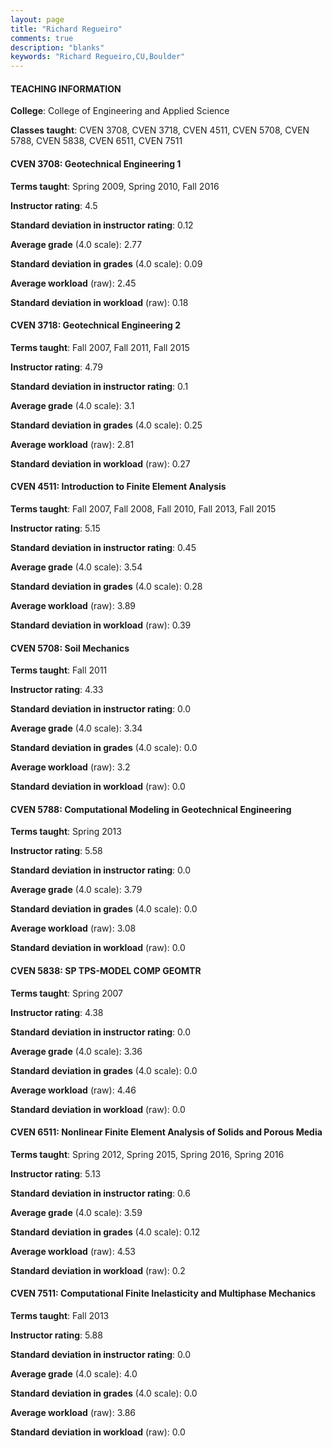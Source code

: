 ```yaml
---
layout: page
title: "Richard Regueiro" 
comments: true
description: "blanks"
keywords: "Richard Regueiro,CU,Boulder"
---
```

<head>
<script src="https://ajax.googleapis.com/ajax/libs/jquery/2.1.3/jquery.min.js"></script>
<script src="https://dl.dropboxusercontent.com/s/pc42nxpaw1ea4o9/highcharts.js?dl=0"></script>
<!-- <script src="../assets/js/highcharts.js"></script> -->
<style type="text/css">@font-face {
	font-family: "Bebas Neue";
	src: url(https://www.filehosting.org/file/details/544349/BebasNeue Regular.otf) format("opentype");
	}
	h1.Bebas { 
		font-family: "Bebas Neue", Verdana, Tahoma;
	}
</style>
</head>
	   
#### TEACHING INFORMATION

**College**: College of Engineering and Applied Science

**Classes taught**: CVEN 3708, CVEN 3718, CVEN 4511, CVEN 5708, CVEN 5788, CVEN 5838, CVEN 6511, CVEN 7511

#### CVEN 3708: Geotechnical Engineering 1

**Terms taught**: Spring 2009, Spring 2010, Fall 2016

**Instructor rating**: 4.5

**Standard deviation in instructor rating**: 0.12

**Average grade** (4.0 scale): 2.77

**Standard deviation in grades** (4.0 scale): 0.09

**Average workload** (raw): 2.45

**Standard deviation in workload** (raw): 0.18

#### CVEN 3718: Geotechnical Engineering 2

**Terms taught**: Fall 2007, Fall 2011, Fall 2015

**Instructor rating**: 4.79

**Standard deviation in instructor rating**: 0.1

**Average grade** (4.0 scale): 3.1

**Standard deviation in grades** (4.0 scale): 0.25

**Average workload** (raw): 2.81

**Standard deviation in workload** (raw): 0.27

#### CVEN 4511: Introduction to Finite Element Analysis

**Terms taught**: Fall 2007, Fall 2008, Fall 2010, Fall 2013, Fall 2015

**Instructor rating**: 5.15

**Standard deviation in instructor rating**: 0.45

**Average grade** (4.0 scale): 3.54

**Standard deviation in grades** (4.0 scale): 0.28

**Average workload** (raw): 3.89

**Standard deviation in workload** (raw): 0.39

#### CVEN 5708: Soil Mechanics

**Terms taught**: Fall 2011

**Instructor rating**: 4.33

**Standard deviation in instructor rating**: 0.0

**Average grade** (4.0 scale): 3.34

**Standard deviation in grades** (4.0 scale): 0.0

**Average workload** (raw): 3.2

**Standard deviation in workload** (raw): 0.0

#### CVEN 5788: Computational Modeling in Geotechnical Engineering

**Terms taught**: Spring 2013

**Instructor rating**: 5.58

**Standard deviation in instructor rating**: 0.0

**Average grade** (4.0 scale): 3.79

**Standard deviation in grades** (4.0 scale): 0.0

**Average workload** (raw): 3.08

**Standard deviation in workload** (raw): 0.0

#### CVEN 5838: SP TPS-MODEL COMP GEOMTR

**Terms taught**: Spring 2007

**Instructor rating**: 4.38

**Standard deviation in instructor rating**: 0.0

**Average grade** (4.0 scale): 3.36

**Standard deviation in grades** (4.0 scale): 0.0

**Average workload** (raw): 4.46

**Standard deviation in workload** (raw): 0.0

#### CVEN 6511: Nonlinear Finite Element Analysis of Solids and Porous Media

**Terms taught**: Spring 2012, Spring 2015, Spring 2016, Spring 2016

**Instructor rating**: 5.13

**Standard deviation in instructor rating**: 0.6

**Average grade** (4.0 scale): 3.59

**Standard deviation in grades** (4.0 scale): 0.12

**Average workload** (raw): 4.53

**Standard deviation in workload** (raw): 0.2

#### CVEN 7511: Computational Finite Inelasticity and Multiphase Mechanics

**Terms taught**: Fall 2013

**Instructor rating**: 5.88

**Standard deviation in instructor rating**: 0.0

**Average grade** (4.0 scale): 4.0

**Standard deviation in grades** (4.0 scale): 0.0

**Average workload** (raw): 3.86

**Standard deviation in workload** (raw): 0.0


